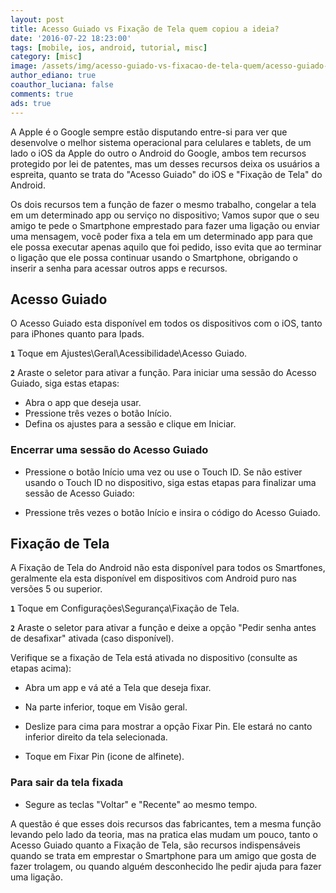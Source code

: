 ```yaml
---
layout: post
title: Acesso Guiado vs Fixação de Tela quem copiou a ideia?
date: '2016-07-22 18:23:00'
tags: [mobile, ios, android, tutorial, misc]
category: [misc]
image: /assets/img/acesso-guiado-vs-fixacao-de-tela-quem/acesso-guiado-vs-fixacao-de-tela-quem.jpg
author_ediano: true
coauthor_luciana: false
comments: true
ads: true
---
```


A Apple é o Google sempre estão disputando entre-si para ver que desenvolve o melhor sistema operacional para celulares e tablets, de um lado o iOS da Apple do outro o Android do Google, ambos tem recursos protegido por lei de patentes, mas um desses recursos deixa os usuários a espreita, quanto se trata do "Acesso Guiado" do iOS e "Fixação de Tela" do Android.

Os dois recursos tem a função de fazer o mesmo trabalho, congelar a tela em um determinado app ou serviço no dispositivo; Vamos supor que o seu amigo te pede o Smartphone emprestado para fazer uma ligação ou enviar uma mensagem, você poder fixa a tela em um determinado app para que ele possa executar apenas aquilo que foi pedido, isso evita que ao terminar o ligação que ele possa continuar usando o Smartphone, obrigando o inserir a senha para acessar outros apps e recursos.

## Acesso Guiado
O Acesso Guiado esta disponível em todos os dispositivos com o iOS, tanto para iPhones quanto para Ipads.

**`1`** Toque em Ajustes\Geral\Acessibilidade\Acesso Guiado.

**`2`** Araste o seletor para ativar a função.
Para iniciar uma sessão do Acesso Guiado, siga estas etapas:

* Abra o app que deseja usar.
* Pressione três vezes o botão Início.
* Defina os ajustes para a sessão e clique em Iniciar.

### Encerrar uma sessão do Acesso Guiado

* Pressione o botão Início uma vez ou use o Touch ID.
Se não estiver usando o Touch ID no dispositivo, siga estas etapas para finalizar uma sessão de Acesso Guiado:

* Pressione três vezes o botão Início e insira o código do Acesso Guiado.

## Fixação de Tela
A Fixação de Tela do Android não esta disponível para todos os Smartfones, geralmente ela esta disponível em dispositivos com Android puro nas versões 5 ou superior.

**`1`** Toque em Configurações\Segurança\Fixação de Tela.

**`2`** Araste o seletor para ativar a função e deixe a opção "Pedir senha antes de desafixar" ativada (caso disponível).

Verifique se a fixação de Tela está ativada no dispositivo (consulte as etapas acima):

* Abra um app e vá até a Tela que deseja fixar.

* Na parte inferior, toque em Visão geral.

* Deslize para cima para mostrar a opção Fixar Pin. Ele estará no canto inferior direito da tela selecionada.

* Toque em Fixar Pin (icone de alfinete).

### Para sair da tela fixada

* Segure as teclas "Voltar" e "Recente" ao mesmo tempo.

A questão é que esses dois recursos das fabricantes, tem a mesma função levando pelo lado da teoria, mas na pratica elas mudam um pouco, tanto o Acesso Guiado quanto a Fixação de Tela, são recursos indispensáveis quando se trata em emprestar o Smartphone para um amigo que gosta de fazer trolagem, ou quando alguém desconhecido lhe pedir ajuda para fazer uma ligação.